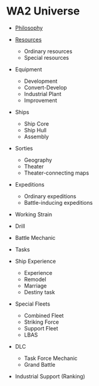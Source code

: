 # WA2 Universe
- [Philosophy](./philosophy.md)

- [Resources](./resources.md)

  - Ordinary resources
  - Special resources

- Equipment

  - Development
  - Convert-Develop
  - Industrial Plant
  - Improvement

- Ships

  - Ship Core
  - Ship Hull
  - Assembly

- Sorties

  - Geography
  - Theater
  - Theater-connecting maps

- Expeditions

  - Ordinary expeditions
  - Battle-inducing expeditions

- Working Strain

- Drill

- Battle Mechanic

- Tasks

- Ship Experience

  - Experience
  - Remodel
  - Marriage
  - Destiny task

- Special Fleets

  - Combined Fleet
  - Striking Force
  - Support Fleet
  - LBAS

- DLC

  - Task Force Mechanic
  - Grand Battle

- Industrial Support (Ranking)

  

